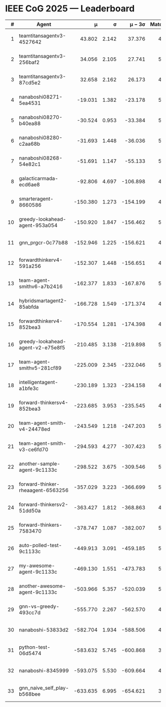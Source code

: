 # IEEE CoG 2025 — Leaderboard

| # | Agent | μ | σ | μ − 3σ | Matches | Updated |
|---:|---|---:|---:|---:|---:|---|
| 1 | teamtitansagentv3-4527642 | 43.802 | 2.142 | 37.376 | 4576 | 2025-09-02 06:38 |
| 2 | teamtitansagentv3-256baf2 | 34.056 | 2.105 | 27.741 | 5054 | 2025-09-02 06:38 |
| 3 | teamtitansagentv3-87cd5e2 | 32.658 | 2.162 | 26.173 | 4998 | 2025-09-02 06:38 |
| 4 | nanaboshi08271-5ea4531 | -19.031 | 1.382 | -23.178 | 5160 | 2025-09-02 06:38 |
| 5 | nanaboshi08270-b40ea88 | -30.524 | 0.953 | -33.384 | 5340 | 2025-09-02 06:38 |
| 6 | nanaboshi08280-c2aa68b | -31.693 | 1.448 | -36.036 | 5400 | 2025-09-02 06:38 |
| 7 | nanaboshi08268-54e82c1 | -51.691 | 1.147 | -55.133 | 5480 | 2025-09-02 06:38 |
| 8 | galacticarmada-ecd6ae8 | -92.806 | 4.697 | -106.898 | 4800 | 2025-09-02 06:38 |
| 9 | smarteragent-8660586 | -150.380 | 1.273 | -154.199 | 4121 | 2025-09-02 06:38 |
| 10 | greedy-lookahead-agent-953a054 | -150.920 | 1.847 | -156.462 | 5436 | 2025-09-02 06:38 |
| 11 | gnn_prgcr-0c77b88 | -152.946 | 1.225 | -156.621 | 4020 | 2025-09-02 06:38 |
| 12 | forwardthinkerv4-591a256 | -152.307 | 1.448 | -156.651 | 4191 | 2025-09-02 06:38 |
| 13 | team-agent-smithv6-a7b2416 | -162.377 | 1.833 | -167.876 | 5360 | 2025-09-02 06:38 |
| 14 | hybridsmartagent2-85abfda | -166.728 | 1.549 | -171.374 | 4265 | 2025-09-02 06:38 |
| 15 | forwardthinkerv4-852bea3 | -170.554 | 1.281 | -174.398 | 4022 | 2025-09-02 06:38 |
| 16 | greedy-lookahead-agent-v2-e75e8f5 | -210.485 | 3.138 | -219.898 | 5216 | 2025-09-02 06:38 |
| 17 | team-agent-smithv5-281cf89 | -225.009 | 2.345 | -232.046 | 5160 | 2025-09-02 06:38 |
| 18 | intelligentagent-a1bfe3c | -230.189 | 1.323 | -234.158 | 4579 | 2025-09-02 06:38 |
| 19 | forward-thinkersv4-852bea3 | -223.685 | 3.953 | -235.545 | 4478 | 2025-09-02 06:38 |
| 20 | team-agent-smith-v4-24478ed | -243.549 | 1.218 | -247.203 | 5660 | 2025-09-02 06:38 |
| 21 | team-agent-smith-v3-ce6fd70 | -294.593 | 4.277 | -307.423 | 5120 | 2025-09-02 06:38 |
| 22 | another-sample-agent-9c1133c | -298.522 | 3.675 | -309.546 | 5240 | 2025-09-02 06:38 |
| 23 | forward-thinker-rheaagent-6563256 | -357.029 | 3.223 | -366.699 | 5388 | 2025-09-02 06:38 |
| 24 | forward-thinkersv2-51dd50a | -363.427 | 1.812 | -368.863 | 4947 | 2025-09-02 06:38 |
| 25 | forward-thinkers-7583470 | -378.747 | 1.087 | -382.007 | 5199 | 2025-09-02 06:38 |
| 26 | auto-polled-test-9c1133c | -449.913 | 3.091 | -459.185 | 5000 | 2025-09-02 06:38 |
| 27 | my-awesome-agent-9c1133c | -469.130 | 1.551 | -473.783 | 5080 | 2025-09-02 06:38 |
| 28 | another-awesome-agent-9c1133c | -503.966 | 5.357 | -520.039 | 5180 | 2025-09-02 06:38 |
| 29 | gnn-vs-greedy-493cc7d | -555.770 | 2.267 | -562.570 | 4500 | 2025-09-02 06:38 |
| 30 | nanaboshi-53833d2 | -582.704 | 1.934 | -588.506 | 4460 | 2025-09-02 06:38 |
| 31 | python-test-06d5474 | -583.632 | 5.745 | -600.868 | 3900 | 2025-09-02 06:38 |
| 32 | nanaboshi-8345999 | -593.075 | 5.530 | -609.664 | 4700 | 2025-09-02 06:38 |
| 33 | gnn_naive_self_play-b568bee | -633.635 | 6.995 | -654.621 | 3660 | 2025-09-02 06:38 |
